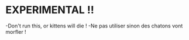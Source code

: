 EXPERIMENTAL !!
================

-Don't run this, or kittens will die !
-Ne pas utiliser sinon des chatons vont morfler !
